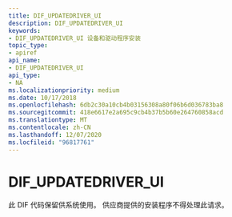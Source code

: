 ```yaml
---
title: DIF_UPDATEDRIVER_UI
description: DIF_UPDATEDRIVER_UI
keywords:
- DIF_UPDATEDRIVER_UI 设备和驱动程序安装
topic_type:
- apiref
api_name:
- DIF_UPDATEDRIVER_UI
api_type:
- NA
ms.localizationpriority: medium
ms.date: 10/17/2018
ms.openlocfilehash: 6db2c30a10cb4b03156308a80f06b6d036783ba8
ms.sourcegitcommit: 418e6617e2a695c9cb4b37b5b60e264760858acd
ms.translationtype: MT
ms.contentlocale: zh-CN
ms.lasthandoff: 12/07/2020
ms.locfileid: "96817761"
---
```

# <a name="dif_updatedriver_ui"></a>DIF_UPDATEDRIVER_UI


此 DIF 代码保留供系统使用。 供应商提供的安装程序不得处理此请求。

 

 





